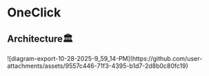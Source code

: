 # OneClick
<h2>Architecture🏛️</h2>
![diagram-export-10-28-2025-9_59_14-PM](https://github.com/user-attachments/assets/9557c446-71f3-4395-b1d7-2d8b0c80fc19)
